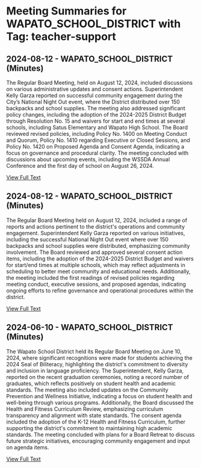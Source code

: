 # Meeting Summaries for WAPATO_SCHOOL_DISTRICT with Tag: teacher-support

## 2024-08-12 - WAPATO_SCHOOL_DISTRICT (Minutes)

The Regular Board Meeting, held on August 12, 2024, included discussions on various administrative updates and consent actions. Superintendent Kelly Garza reported on successful community engagement during the City’s National Night Out event, where the District distributed over 150 backpacks and school supplies. The meeting also addressed significant policy changes, including the adoption of the 2024-2025 District Budget through Resolution No. 15 and waivers for start and end times at several schools, including Satus Elementary and Wapato High School. The Board reviewed revised policies, including Policy No. 1400 on Meeting Conduct and Quorum, Policy No. 1410 regarding Executive or Closed Sessions, and Policy No. 1420 on Proposed Agenda and Consent Agenda, indicating a focus on governance and procedural clarity. The meeting concluded with discussions about upcoming events, including the WSSDA Annual Conference and the first day of school on August 26, 2024.

[View Full Text](https://raw.githubusercontent.com/VoronoiPerspectives/WashingtonStateSchoolBoardExplorer/refs/heads/main/data/countries/usa/states/wa/counties/yakima/school_boards/wapato_school_district/2024/2024-08-12-minutes.txt)

## 2024-08-12 - WAPATO_SCHOOL_DISTRICT (Minutes)

The Regular Board Meeting held on August 12, 2024, included a range of reports and actions pertinent to the district's operations and community engagement. Superintendent Kelly Garza reported on various initiatives, including the successful National Night Out event where over 150 backpacks and school supplies were distributed, emphasizing community involvement. The Board reviewed and approved several consent action items, including the adoption of the 2024-2025 District Budget and waivers for start/end times at multiple schools, which may reflect adjustments in scheduling to better meet community and educational needs. Additionally, the meeting included the first readings of revised policies regarding meeting conduct, executive sessions, and proposed agendas, indicating ongoing efforts to refine governance and operational procedures within the district.

[View Full Text](https://raw.githubusercontent.com/VoronoiPerspectives/WashingtonStateSchoolBoardExplorer/refs/heads/main/data/countries/usa/states/wa/counties/yakima/school_boards/wapato_school_district/2024/2024-08-12-augustregularmeeting-minutes.txt)

## 2024-06-10 - WAPATO_SCHOOL_DISTRICT (Minutes)

The Wapato School District held its Regular Board Meeting on June 10, 2024, where significant recognitions were made for students achieving the 2024 Seal of Biliteracy, highlighting the district's commitment to diversity and inclusion in language proficiency. The Superintendent, Kelly Garza, reported on the recent graduation ceremonies, noting a record number of graduates, which reflects positively on student health and academic standards. The meeting also included updates on the Community Prevention and Wellness Initiative, indicating a focus on student health and well-being through various programs. Additionally, the Board discussed the Health and Fitness Curriculum Review, emphasizing curriculum transparency and alignment with state standards. The consent agenda included the adoption of the K-12 Health and Fitness Curriculum, further supporting the district's commitment to maintaining high academic standards. The meeting concluded with plans for a Board Retreat to discuss future strategic initiatives, encouraging community engagement and input on agenda items.

[View Full Text](https://raw.githubusercontent.com/VoronoiPerspectives/WashingtonStateSchoolBoardExplorer/refs/heads/main/data/countries/usa/states/wa/counties/yakima/school_boards/wapato_school_district/2024/2024-06-10-juneregularmeeting-minutes.txt)

